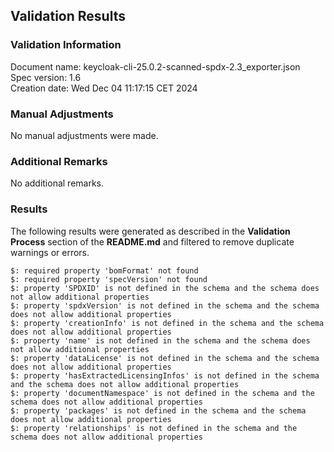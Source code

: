 ## Validation Results

### Validation Information

Document name: keycloak-cli-25.0.2-scanned-spdx-2.3_exporter.json <br>
Spec version: 1.6 <br>
Creation date: Wed Dec 04 11:17:15 CET 2024 <br>

### Manual Adjustments

No manual adjustments were made.

### Additional Remarks

No additional remarks.

### Results
The following results were generated as described in the **Validation Process** section
of the **README.md** and filtered to remove duplicate warnings or errors.

```
$: required property 'bomFormat' not found
$: required property 'specVersion' not found
$: property 'SPDXID' is not defined in the schema and the schema does not allow additional properties
$: property 'spdxVersion' is not defined in the schema and the schema does not allow additional properties
$: property 'creationInfo' is not defined in the schema and the schema does not allow additional properties
$: property 'name' is not defined in the schema and the schema does not allow additional properties
$: property 'dataLicense' is not defined in the schema and the schema does not allow additional properties
$: property 'hasExtractedLicensingInfos' is not defined in the schema and the schema does not allow additional properties
$: property 'documentNamespace' is not defined in the schema and the schema does not allow additional properties
$: property 'packages' is not defined in the schema and the schema does not allow additional properties
$: property 'relationships' is not defined in the schema and the schema does not allow additional properties
```
